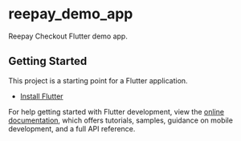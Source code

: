 # reepay_demo_app

Reepay Checkout Flutter demo app.

## Getting Started

This project is a starting point for a Flutter application.

- [Install Flutter](https://docs.flutter.dev/get-started/install)

For help getting started with Flutter development, view the
[online documentation](https://docs.flutter.dev/), which offers tutorials,
samples, guidance on mobile development, and a full API reference.
